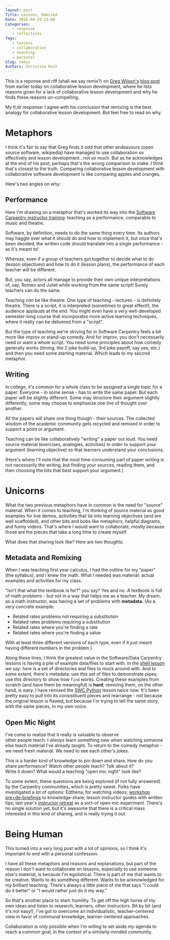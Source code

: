 ```yaml
---
layout: post
Title: Lessons, Remixed
Date: 2016-04-29 23:00
Categories: 
   - response
   - reflections
Tags: 
   - lessons
   - collaboration
   - teaching
   - personal
Slug: remix
Authors: Christina Koch
---
```


This is a reponse and riff (shall we say remix?) on [Greg Wilson's](https://twitter.com/gvwilson)
[blog post](http://third-bit.com/2016/04/29/why-teachers-dont-collaborate.html) from earlier today on collaborative lesson development, where he 
lists reasons given for a lack of collaborative lesson development and 
why he finds these reasons un-compelling.  

My tl;dr response: I agree with his conclusion that remixing 
is the best analogy for collaborative 
lesson development.  But feel free to read on why.  

# Metaphors

I think it's fair to say that Greg finds it odd that 
other endeavours (open 
source software, wikipedia) have managed to use collaboration so effectively and 
lesson development...not so much.  But as he acknowledges 
at the end of his post, perhaps that's the wrong comparison 
to make.  I think that's closest to the truth.  Comparing 
collaborative lesson development 
with collaborative software development is like comparing apples and oranges.  

Here's two angles on why: 

## Performance

Here I'm drawing on a metaphor that's worked its way into the 
[Software Carpentry instructor training](http://swcarpentry.github.io/instructor-training/): teaching as 
a performance, comparable to music and theatre.  

Software, by definition, needs to do the same thing every time.  Its 
authors may haggle over what it should do and how to implement it, but 
once that's been decided, the written code should translate into a single 
performance - as it's meant to!  

Whereas, even if a group of teachers got together to decide what to 
do (lesson objectives) and how to do it (lesson plans), the performance 
of each teacher will be different.  

But, you say, actors all 
manage to provide their own unique interpretations of, say, Romeo and Juliet 
while working from the same script!  Surely teachers can do the same.  

Teaching *can* be like theatre.  One type of teaching - lectures - 
is definitely theatre.  There is a script, it is interpreted (sometimes to great 
effect!), the audience applauds at the end.  You might even have a very 
well-developed semester-long course that incorporates more active learning 
techniques, where it really can be delivered from a "script".  

But the 
type of teaching we're striving for in Software Carpentry feels 
a bit more like improv or stand-up comedy.  And for 
improv, you don't necessarily need or want a whole script.  You 
need some principles about how comedy generally works (timing, the 
2 joke build-up, 3rd joke payoff, say yes, etc.) and then you need 
some starting material.  Which leads to my second metaphor.  

## Writing

In college, it's common for a whole class to be assigned a single 
topic for a paper.  Everyone - in some sense - has to write the same 
paper.  But each paper will be slightly different.  Some may structure 
their argument slightly differently, some may choose to emphasize one 
line of thought over another.  

All the papers will share one thing though - their sources.  The collected 
wisdom of the academic community gets recycled and remixed in order to 
support a point or argument.  

Teaching can be like collaboratively "writing" a paper out loud.  You need 
source material (exercises, analogies, activities) in order to support 
your argument (learning objective) so that learners understand your conclusions.  

(Here's where I'll note that the most time-consuming part of paper writing 
is not necessarily the writing, 
but finding your sources, reading them, and then choosing the bits that 
best support your argument.)

# Unicorns

What the two previous metaphors have in common is the need for 
"source" material.  When it comes to teaching, I'm thinking 
of source material as good examples for live demos, 
activities that tie into learning objectives (and are well scaffolded), 
and other bits and bobs like metaphors, helpful diagrams, and funny 
videos.  That's where I would want to collaborate, mostly 
because those are the pieces that take a long time to create myself.  

What does that sharing look like?  Here are two thoughts: 

## Metadata and Remixing

When I was teaching first year calculus, I had the outline for my "paper"
(the syllabus), and I knew the math.  What I needed was material: 
actual examples and activities for my class.  

"Isn't that what the textbook is for?" you say?  Yes and no.  A textbook is 
full of math problems - but not in a way that helps me as a teacher.  My dream, 
as a math instructor, was having a set of problems with **metadata**.  (As a very 
concrete example: 

* Related rates problems not requiring a substitution
* Related rates problems requiring a substitution
* Related rates where you're finding a rate
* Related rates where you're finding a value 

With at least three different versions of each type, 
even if it just meant having different numbers in the problem.)  

Along these lines, I think the greatest value in 
the Software/Data Carpentry lessons is having 
a pile of example data/files to start with.  In the [shell lesson](http://swcarpentry.github.io/shell-novice) 
we say: *here* 
is a set of directories and files to muck around with.  And to some extent, there's
metadata: use *this* set of files to demonstrate pipes; use *this* directory to 
show how `find` works.  Creating these examples from scratch (and have 
them be meaningful) is **hard**; remixing them, on the other hand, is easy.  I 
have remixed the [SWC Python](http://swcarpentry.github.io/python-novice-inflammation) lesson twice now.  It's been pretty easy to pull into its 
consistituent pieces and rearrange - not because the original lesson is flawed, 
but because I'm trying to tell the same story, with the same 
pieces, in my own voice.  

## Open Mic Night

I've come to realize that it really is valuable to observe  
other people teach.  I *always* learn something new when watching 
someone else teach material I've already taught.  To return to the comedy 
metaphor - we need fresh material.  We need to see each other's jokes.  

This is a harder kind of knowledge to pin down and share.  How do 
you share performance?  Watch other people teach?  Talk about it?  
Write it down?  What would a teaching "open mic night" look like?  

To some extent, these questions are being explored (if not fully answered) 
by the Carpentry communities, which is pretty sweet.  Folks have 
investigated a lot of options: Edthena, for 
watching videos; [workshop pre+de-briefings](http://pad.software-carpentry.org/instructor-discussion) to knowledge-share; lesson 
instructor guides with written tips; last year's [instructor
retreat](http://swcarpentry.github.io/instructor-retreat-2015/) as a sort-of open mic experiment.  There's no single solution yet, but it's awesome that 
there is a critical mass interested in this kind of sharing, and is 
really trying it out.  

# Being Human

This turned into a very long post with a lot of opinions, so I think 
it's important to end with a personal confession.  

I have all these metaphors and reasons and explanations, but 
part of the reason I don't want to collaborate on lessons, especially 
to use someone else's material, is because 
I'm egotistical.  There is part of me that wants to be creative.  Wants 
to do something 
different.  Wants to be acknowledged for my brilliant teaching.  There's 
always a little piece of me that says "I could do it better" or "I would rather 
just do it my way."    

So that's another place to start: humility.  To get off the high horse 
of my own ideas and listen to research, learners, other instructors.  Bit 
by bit (and it's not easy!), I've got to overcome an individualistic, 
teacher-centered view in 
favor of communal knowledge, learner-centered approaches.  

Collaboration is only possible when I'm willing to set aside *my* agenda to reach 
a common goal, in the context of a similarly-minded community.  
